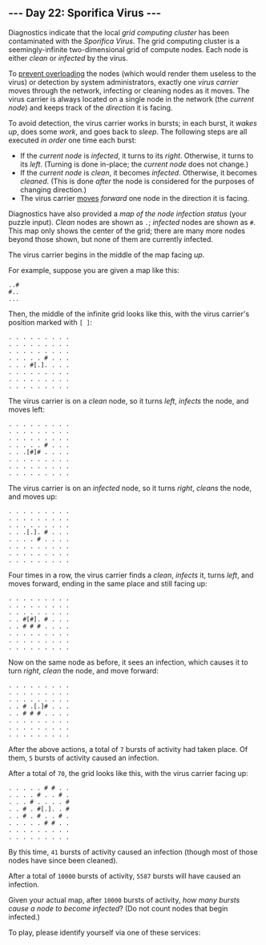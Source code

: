 <article class="day-desc"><h2>--- Day 22: Sporifica Virus ---</h2><p>Diagnostics indicate that the local <em>grid computing cluster</em> has been contaminated with the <em>Sporifica Virus</em>. The grid computing cluster is a seemingly-<span title="The infinite is possible at AdventOfCodeCom.">infinite</span> two-dimensional grid of compute nodes.  Each node is either <em>clean</em> or <em>infected</em> by the virus.<p>
<p>To <a href="https://en.wikipedia.org/wiki/Morris_worm#The_mistake">prevent overloading</a> the nodes (which would render them useless to the virus) or detection by system administrators, exactly one <em>virus carrier</em> moves through the network, infecting or cleaning nodes as it moves. The virus carrier is always located on a single node in the network (the <em>current node</em>) and keeps track of the <em>direction</em> it is facing.</p>
<p>To avoid detection, the virus carrier works in bursts; in each burst, it <em>wakes up</em>, does some <em>work</em>, and goes back to <em>sleep</em>. The following steps are all executed <em>in order</em> one time each burst:</p>
<ul>
<li>If the <em>current node</em> is <em>infected</em>, it turns to its <em>right</em>.  Otherwise, it turns to its <em>left</em>. (Turning is done in-place; the <em>current node</em> does not change.)</li>
<li>If the <em>current node</em> is <em>clean</em>, it becomes <em>infected</em>.  Otherwise, it becomes <em>cleaned</em>. (This is done <em>after</em> the node is considered for the purposes of changing direction.)</li>
<li>The virus carrier <a href="https://www.youtube.com/watch?v=2vj37yeQQHg">moves</a> <em>forward</em> one node in the direction it is facing.</li>
</ul>
<p>Diagnostics have also provided a <em>map of the node infection status</em> (your puzzle input).  <em>Clean</em> nodes are shown as <code>.</code>; <em>infected</em> nodes are shown as <code>#</code>.  This map only shows the center of the grid; there are many more nodes beyond those shown, but none of them are currently infected.</p>
<p>The virus carrier begins in the middle of the map facing <em>up</em>.</p>
<p>For example, suppose you are given a map like this:</p>
<pre><code>..#
#..
...
</code></pre>
<p>Then, the middle of the infinite grid looks like this, with the virus carrier's position marked with <code>[ ]</code>:</p>
<pre><code>. . . . . . . . .
. . . . . . . . .
. . . . . . . . .
. . . . . # . . .
. . . #[.]. . . .
. . . . . . . . .
. . . . . . . . .
. . . . . . . . .
</code></pre>
<p>The virus carrier is on a <em>clean</em> node, so it turns <em>left</em>, <em>infects</em> the node, and moves left:</p>
<pre><code>. . . . . . . . .
. . . . . . . . .
. . . . . . . . .
. . . . . # . . .
. . .[#]# . . . .
. . . . . . . . .
. . . . . . . . .
. . . . . . . . .
</code></pre>
<p>The virus carrier is on an <em>infected</em> node, so it turns <em>right</em>, <em>cleans</em> the node, and moves up:</p>
<pre><code>. . . . . . . . .
. . . . . . . . .
. . . . . . . . .
. . .[.]. # . . .
. . . . # . . . .
. . . . . . . . .
. . . . . . . . .
. . . . . . . . .
</code></pre>
<p>Four times in a row, the virus carrier finds a <em>clean</em>, <em>infects</em> it, turns <em>left</em>, and moves forward, ending in the same place and still facing up:</p>
<pre><code>. . . . . . . . .
. . . . . . . . .
. . . . . . . . .
. . #[#]. # . . .
. . # # # . . . .
. . . . . . . . .
. . . . . . . . .
. . . . . . . . .
</code></pre>
<p>Now on the same node as before, it sees an infection, which causes it to turn <em>right</em>, <em>clean</em> the node, and move forward:</p>
<pre><code>. . . . . . . . .
. . . . . . . . .
. . . . . . . . .
. . # .[.]# . . .
. . # # # . . . .
. . . . . . . . .
. . . . . . . . .
. . . . . . . . .
</code></pre>
<p>After the above actions, a total of <code>7</code> bursts of activity had taken place. Of them, <code>5</code> bursts of activity caused an infection.</p>
<p>After a total of <code>70</code>, the grid looks like this, with the virus carrier facing up:</p>
<pre><code>. . . . . # # . .
. . . . # . . # .
. . . # . . . . #
. . # . #[.]. . #
. . # . # . . # .
. . . . . # # . .
. . . . . . . . .
. . . . . . . . .
</code></pre>
<p>By this time, <code>41</code> bursts of activity caused an infection (though most of those nodes have since been cleaned).</p>
<p>After a total of <code>10000</code> bursts of activity, <code>5587</code> bursts will have caused an infection.</p>
<p>Given your actual map, after <code>10000</code> bursts of activity, <em>how many bursts cause a node to become infected</em>? (Do not count nodes that begin infected.)</p>
</article>
<p>To play, please identify yourself via one of these services:</p>
